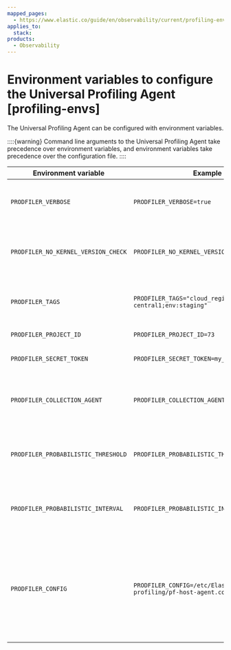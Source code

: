 ```yaml
---
mapped_pages:
  - https://www.elastic.co/guide/en/observability/current/profiling-envs.html
applies_to:
  stack:
products:
  - Observability
---
```


# Environment variables to configure the Universal Profiling Agent [profiling-envs]

The Universal Profiling Agent can be configured with environment variables.

::::{warning} 
Command line arguments to the Universal Profiling Agent take precedence over environment variables, and environment variables take precedence over the configuration file.
::::


| Environment variable | Example | Description |
| --- | --- | --- |
| `PRODFILER_VERBOSE` | `PRODFILER_VERBOSE=true` | Run the Universal Profiling Agent in verbose mode. |
| `PRODFILER_NO_KERNEL_VERSION_CHECK` | `PRODFILER_NO_KERNEL_VERSION_CHECK=true` | Disable the kernel version check. See [Override kernel version check ](override-kernel-version-check.md) for more details. |
| `PRODFILER_TAGS` | `PRODFILER_TAGS="cloud_region:us-central1;env:staging"` | Set specific tags. See [Tag data for querying](tag-data-for-querying.md) for more details. |
| `PRODFILER_PROJECT_ID` | `PRODFILER_PROJECT_ID=73` | Set project ID to 73. |
| `PRODFILER_SECRET_TOKEN` | `PRODFILER_SECRET_TOKEN=my_secret_token` | Set the secret token to `my_secret_token`. |
| `PRODFILER_COLLECTION_AGENT` | `PRODFILER_COLLECTION_AGENT=example.com:443` | Set the destination for reporting profiling information to `example.com:443`. |
| `PRODFILER_PROBABILISTIC_THRESHOLD` | `PRODFILER_PROBABILISTIC_THRESHOLD=50` | Set the probabilistic threshold to `50`. See [Probabilistic profiling](configure-probabilistic-profiling.md) for more details. |
| `PRODFILER_PROBABILISTIC_INTERVAL` | `PRODFILER_PROBABILISTIC_INTERVAL=2m30s` | Set the probabilistic interval to `2m30s`. See [Probabilistic profiling](configure-probabilistic-profiling.md) for more details. |
| `PRODFILER_CONFIG` | `PRODFILER_CONFIG=/etc/Elastic/universal-profiling/pf-host-agent.conf` | Set the path for the configuration file of the Universal Profiling Agent. See [Configuration file of the Universal Profiling Agent](configuration-file-of-universal-profiling-agent.md) for more details. |

